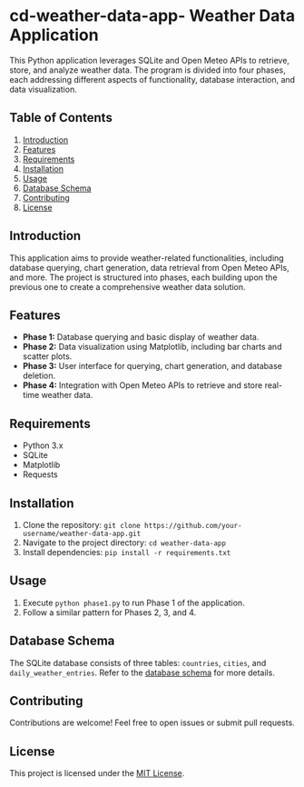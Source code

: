 # cd-weather-data-app-                  Weather Data Application

This Python application leverages SQLite and Open Meteo APIs to retrieve, store, and analyze weather data. The program is divided into four phases, each addressing different aspects of functionality, database interaction, and data visualization.

## Table of Contents
1. [Introduction](#introduction)
2. [Features](#features)
3. [Requirements](#requirements)
4. [Installation](#installation)
5. [Usage](#usage)
6. [Database Schema](#database-schema)
7. [Contributing](#contributing)
8. [License](#license)

## Introduction

This application aims to provide weather-related functionalities, including database querying, chart generation, data retrieval from Open Meteo APIs, and more. The project is structured into phases, each building upon the previous one to create a comprehensive weather data solution.

## Features

- **Phase 1:** Database querying and basic display of weather data.
- **Phase 2:** Data visualization using Matplotlib, including bar charts and scatter plots.
- **Phase 3:** User interface for querying, chart generation, and database deletion.
- **Phase 4:** Integration with Open Meteo APIs to retrieve and store real-time weather data.

## Requirements

- Python 3.x
- SQLite
- Matplotlib
- Requests

## Installation

1. Clone the repository: `git clone https://github.com/your-username/weather-data-app.git`
2. Navigate to the project directory: `cd weather-data-app`
3. Install dependencies: `pip install -r requirements.txt`

## Usage

1. Execute `python phase1.py` to run Phase 1 of the application.
2. Follow a similar pattern for Phases 2, 3, and 4.

## Database Schema

The SQLite database consists of three tables: `countries`, `cities`, and `daily_weather_entries`. Refer to the [database schema](#link-to-schema) for more details.

## Contributing

Contributions are welcome! Feel free to open issues or submit pull requests.

## License

This project is licensed under the [MIT License](LICENSE).

